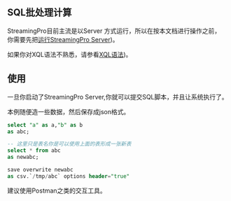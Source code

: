 ## SQL批处理计算


StreamingPro目前主流是以Server 方式运行，所以在按本文档进行操作之前，
你需要先把[运行StreamingPro Server](https://github.com/allwefantasy/streamingpro/blob/master/docs/run-server.md))。

如果你对XQL语法不熟悉，请参看[XQL语法](https://github.com/allwefantasy/streamingpro/blob/master/docs/mlsql-grammar.md))。



## 使用

一旦你启动了StreamingPro Server,你就可以提交SQL脚本，并且让系统执行了。

本例随便造一些数据，然后保存成json格式。

```sql
select "a" as a,"b" as b
as abc;

-- 这里只是表名你是可以使用上面的表形成一张新表
select * from abc
as newabc;

save overwrite newabc
as csv.`/tmp/abc` options header="true" 
```

建议使用Postman之类的交互工具。










